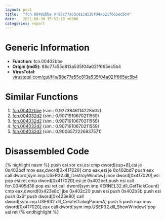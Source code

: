 ```yaml
---
layout: post
title:  "fcn.00402bbe @ 88c77a55c813a535f04a021f665ec5b4"
date:   2021-08-30 15:52:19 +0300
categories: report
---
```


# Generic Information
- **Function:** fcn.00402bbe
- **Origin (md5):** 88c77a55c813a535f04a021f665ec5b4
- **VirusTotal:** [virustotal.com/gui/file/88c77a55c813a535f04a021f665ec5b4][virustotal_ref]



# Similar Functions

1. [fcn.00402bbe][similar_1_ref] (sim.: 0.9273846114228502)
2. [fcn.004032d2][similar_2_ref] (sim.: 0.9071910670211559)
3. [fcn.004032d2][similar_3_ref] (sim.: 0.9071910670211559)
4. [fcn.004032d2][similar_4_ref] (sim.: 0.9071910670211559)
5. [fcn.004032d2][similar_5_ref] (sim.: 0.9006572226837571)


# Disassembled Code

{% highlight nasm %}
push esi
xor esi,esi
cmp dword[esp+8],esi
je 0x402bdf
mov eax,dword[0x417020]
cmp eax,esi
je 0x402bd7
push eax
call dword[sym.imp.USER32.dll_DestroyWindow]
mov dword[0x417020],esi
pop esi
ret 
cmp dword[0x417020],esi
je 0x402bef
push esi
call fcn.00405d38
pop esi
ret 
call dword[sym.imp.KERNEL32.dll_GetTickCount]
cmp eax,dword[0x423e8c]
jbe 0x402c20
push esi
push 0x402b3b
push esi
push 0x6f
push dword[0x423e80]
call dword[sym.imp.USER32.dll_CreateDialogParamA]
push 5
push eax
mov dword[0x417020],eax
call dword[sym.imp.USER32.dll_ShowWindow]
pop esi
ret 
{% endhighlight %}


[similar_1_ref]: /report/fcn.00402bbe@8cfdb0713f3b8f9b0a5ef775f40cf182
[similar_2_ref]: /report/fcn.004032d2@fc08a944a357dc216338592f13f65b60
[similar_3_ref]: /report/fcn.004032d2@e7f0482c425f7bc9cd320f60c1cfa28c
[similar_4_ref]: /report/fcn.004032d2@59b1876779e3211327c1a96e7e2c12c4
[similar_5_ref]: /report/fcn.004032d2@999ae3491971c32d67bd4c32561ea381
[virustotal_ref]: https://www.virustotal.com/gui/file/88c77a55c813a535f04a021f665ec5b4